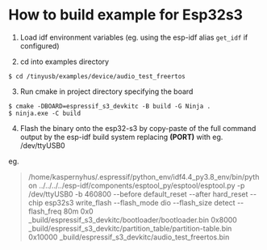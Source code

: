 # How to build example for Esp32s3
1. Load idf environment variables (eg. using the esp-idf alias `get_idf` if configured)

2. cd into examples directory
```
$ cd /tinyusb/examples/device/audio_test_freertos
```

3. Run cmake in project directory specifying the board
```
$ cmake -DBOARD=espressif_s3_devkitc -B build -G Ninja .
$ ninja.exe -C build
```

4. Flash the binary onto the esp32-s3 by copy-paste of the full command output by the esp-idf build system replacing **(PORT)** with eg. /dev/ttyUSB0

eg.

> /home/kaspernyhus/.espressif/python_env/idf4.4_py3.8_env/bin/python ../../../../esp-idf/components/esptool_py/esptool/esptool.py -p /dev/ttyUSB0 -b 460800 --before default_reset --after hard_reset --chip esp32s3  write_flash --flash_mode dio --flash_size detect --flash_freq 80m 0x0 _build/espressif_s3_devkitc/bootloader/bootloader.bin 0x8000 _build/espressif_s3_devkitc/partition_table/partition-table.bin 0x10000 _build/espressif_s3_devkitc/audio_test_freertos.bin

